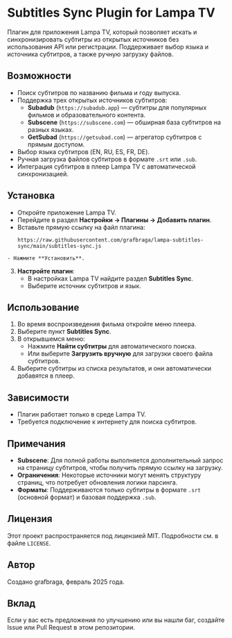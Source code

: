 # Subtitles Sync Plugin for Lampa TV

Плагин для приложения Lampa TV, который позволяет искать и синхронизировать субтитры из открытых источников без использования API или регистрации. Поддерживает выбор языка и источника субтитров, а также ручную загрузку файлов.

## Возможности
- Поиск субтитров по названию фильма и году выпуска.
- Поддержка трех открытых источников субтитров:
  - **Subadub** (`https://subadub.app`) — субтитры для популярных фильмов и образовательного контента.
  - **Subscene** (`https://subscene.com`) — обширная база субтитров на разных языках.
  - **GetSubad** (`https://getsubad.com`) — агрегатор субтитров с прямым доступом.
- Выбор языка субтитров (EN, RU, ES, FR, DE).
- Ручная загрузка файлов субтитров в формате `.srt` или `.sub`.
- Интеграция субтитров в плеер Lampa TV с автоматической синхронизацией.

## Установка

   - Откройте приложение Lampa TV.
   - Перейдите в раздел **Настройки → Плагины → Добавить плагин**.
   - Вставьте прямую ссылку на файл плагина:
     ```
     https://raw.githubusercontent.com/grafbraga/lampa-subtitles-sync/main/subtitles-sync.js
     ```
    - Нажмите **Установить**.

3. **Настройте плагин**:
   - В настройках Lampa TV найдите раздел **Subtitles Sync**.
   - Выберите источник субтитров и язык.

## Использование
1. Во время воспроизведения фильма откройте меню плеера.
2. Выберите пункт **Subtitles Sync**.
3. В открывшемся меню:
   - Нажмите **Найти субтитры** для автоматического поиска.
   - Или выберите **Загрузить вручную** для загрузки своего файла субтитров.
4. Выберите субтитры из списка результатов, и они автоматически добавятся в плеер.

## Зависимости
- Плагин работает только в среде Lampa TV.
- Требуется подключение к интернету для поиска субтитров.

## Примечания
- **Subscene**: Для полной работы выполняется дополнительный запрос на страницу субтитров, чтобы получить прямую ссылку на загрузку.
- **Ограничения**: Некоторые источники могут менять структуру страниц, что потребует обновления логики парсинга.
- **Форматы**: Поддерживаются только субтитры в формате `.srt` (основной формат) и базовая поддержка `.sub`.

## Лицензия
Этот проект распространяется под лицензией MIT. Подробности см. в файле `LICENSE`.

## Автор
Создано grafbraga, февраль 2025 года.

## Вклад
Если у вас есть предложения по улучшению или вы нашли баг, создайте Issue или Pull Request в этом репозитории.
